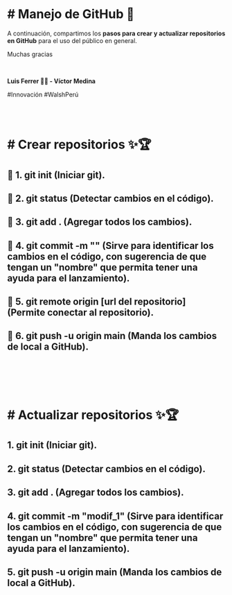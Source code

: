 <h1># Manejo de GitHub 🎁 </h1>

A continuación, compartimos los <b>**pasos para crear y actualizar repositorios en GitHub**</b> para el uso del público en general.

Muchas gracias

<br />

**Luis Ferrer 👨‍💻 - Víctor Medina**

#Innovación
#WalshPerú

<br />
<br />

<h1># Crear repositorios ✨🏆</h1>

<h2>📌 1. git init (Iniciar git).</h2>

<h2>📌 2. git status (Detectar cambios en el código).</h2>

<h2>📌 3. git add . (Agregar todos los cambios).</h2>

<h2>📌 4. git commit -m "" (Sirve para identificar los cambios en el código, con sugerencia de que tengan un "nombre" que permita tener una ayuda para el lanzamiento).</h2>

<h2>📌 5. git remote origin [url del repositorio] (Permite conectar al repositorio).</h2>

<h2>📌 6. git push -u origin main (Manda los cambios de local a GitHub).</h2>

<br />
<br />
<br />
<br />


<h1># Actualizar repositorios ✨🏆</h1>

<h2> 1. git init (Iniciar git).</h2>

<h2> 2. git status (Detectar cambios en el código).</h2>

<h2> 3. git add . (Agregar todos los cambios).</h2>

<h2> 4. git commit -m "modif_1" (Sirve para identificar los cambios en el código, con sugerencia de que tengan un "nombre" que permita tener una ayuda para el lanzamiento).</h2>

<h2> 5. git push -u origin main (Manda los cambios de local a GitHub).</h2>

